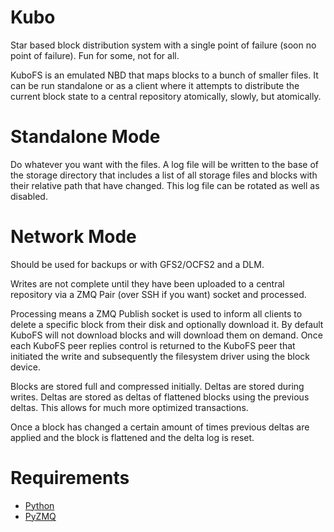 Kubo
====

Star based block distribution system with a single point of failure (soon no point of failure).
Fun for some, not for all.

KuboFS is an emulated NBD that maps blocks to a bunch of smaller files.  It can be run standalone or as a client where
it attempts to distribute the current block state to a central repository atomically, slowly, but atomically.

Standalone Mode
===============

Do whatever you want with the files.  A log file will be written to the base of the storage directory that includes a
list of all storage files and blocks with their relative path that have changed.  This log file can be rotated as well as disabled.

Network Mode
============

Should be used for backups or with GFS2/OCFS2 and a DLM.

Writes are not complete until they have been uploaded to a central repository via a ZMQ Pair (over SSH if you want)
socket and processed.

Processing means a ZMQ Publish socket is used to inform all clients to delete a specific block from their disk and
optionally download it.  By default KuboFS will not download blocks and will download them on demand.  Once each KuboFS
peer replies control is returned to the KuboFS peer that initiated the write and subsequently the filesystem
driver using the block device.

Blocks are stored full and compressed initially.  Deltas are stored during writes.  Deltas are stored as deltas of
flattened blocks using the previous deltas.  This allows for much more optimized transactions.

Once a block has changed a certain amount of times previous deltas are applied and the block is flattened and the delta
log is reset.

Requirements
============

  - [Python](http://www.python.org/)
  - [PyZMQ](http://zeromq.github.com/pyzmq/)